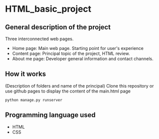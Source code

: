 # HTML_basic_project

## General description of the project
Three interconnected web pages. 
- Home page: Main web page. Starting point for user's experience
- Content page: Principal topic of the project, HTML review. 
- About me page: Developer general information and contact channels.


## How it works 
(Description of folders and name of the principal) 
Clone this repository or use github pages to display the content of the main.html page


```
python manage.py runserver 
```

## Programming language used
- HTML
- CSS
